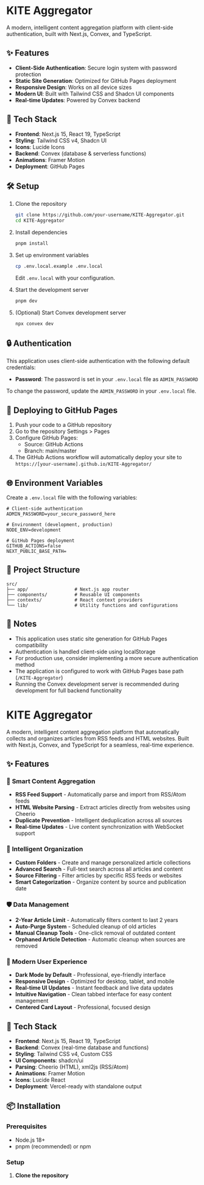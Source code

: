 # KITE Aggregator

A modern, intelligent content aggregation platform with client-side authentication, built with Next.js, Convex, and TypeScript.

## ✨ Features

- **Client-Side Authentication**: Secure login system with password protection
- **Static Site Generation**: Optimized for GitHub Pages deployment
- **Responsive Design**: Works on all device sizes
- **Modern UI**: Built with Tailwind CSS and Shadcn UI components
- **Real-time Updates**: Powered by Convex backend

## 🚀 Tech Stack

- **Frontend**: Next.js 15, React 19, TypeScript
- **Styling**: Tailwind CSS v4, Shadcn UI
- **Icons**: Lucide Icons
- **Backend**: Convex (database & serverless functions)
- **Animations**: Framer Motion
- **Deployment**: GitHub Pages

## 🛠️ Setup

1. Clone the repository
   ```bash
   git clone https://github.com/your-username/KITE-Aggregator.git
   cd KITE-Aggregator
   ```

2. Install dependencies
   ```bash
   pnpm install
   ```

3. Set up environment variables
   ```bash
   cp .env.local.example .env.local
   ```
   Edit `.env.local` with your configuration.

4. Start the development server
   ```bash
   pnpm dev
   ```

5. (Optional) Start Convex development server
   ```bash
   npx convex dev
   ```

## 🔒 Authentication

This application uses client-side authentication with the following default credentials:

- **Password**: The password is set in your `.env.local` file as `ADMIN_PASSWORD`

To change the password, update the `ADMIN_PASSWORD` in your `.env.local` file.

## 🚀 Deploying to GitHub Pages

1. Push your code to a GitHub repository
2. Go to the repository Settings > Pages
3. Configure GitHub Pages:
   - Source: GitHub Actions
   - Branch: main/master
4. The GitHub Actions workflow will automatically deploy your site to `https://[your-username].github.io/KITE-Aggregator/`

## 🌐 Environment Variables

Create a `.env.local` file with the following variables:

```env
# Client-side authentication
ADMIN_PASSWORD=your_secure_password_here

# Environment (development, production)
NODE_ENV=development

# GitHub Pages deployment
GITHUB_ACTIONS=false
NEXT_PUBLIC_BASE_PATH=
```

## 📂 Project Structure

```
src/
├── app/                 # Next.js app router
├── components/          # Reusable UI components
├── contexts/            # React context providers
└── lib/                 # Utility functions and configurations
```

## 📝 Notes

- This application uses static site generation for GitHub Pages compatibility
- Authentication is handled client-side using localStorage
- For production use, consider implementing a more secure authentication method
- The application is configured to work with GitHub Pages base path (`/KITE-Aggregator`)
- Running the Convex development server is recommended during development for full backend functionality

# KITE Aggregator

A modern, intelligent content aggregation platform that automatically collects and organizes articles from RSS feeds and HTML websites. Built with Next.js, Convex, and TypeScript for a seamless, real-time experience.

## ✨ Features

### 🔄 **Smart Content Aggregation**
- **RSS Feed Support** - Automatically parse and import from RSS/Atom feeds
- **HTML Website Parsing** - Extract articles directly from websites using Cheerio
- **Duplicate Prevention** - Intelligent deduplication across all sources
- **Real-time Updates** - Live content synchronization with WebSocket support

### 📁 **Intelligent Organization**
- **Custom Folders** - Create and manage personalized article collections
- **Advanced Search** - Full-text search across all articles and content
- **Source Filtering** - Filter articles by specific RSS feeds or websites
- **Smart Categorization** - Organize content by source and publication date

### 🛡️ **Data Management**
- **2-Year Article Limit** - Automatically filters content to last 2 years
- **Auto-Purge System** - Scheduled cleanup of old articles
- **Manual Cleanup Tools** - One-click removal of outdated content
- **Orphaned Article Detection** - Automatic cleanup when sources are removed

### 🎨 **Modern User Experience**
- **Dark Mode by Default** - Professional, eye-friendly interface
- **Responsive Design** - Optimized for desktop, tablet, and mobile
- **Real-time UI Updates** - Instant feedback and live data updates
- **Intuitive Navigation** - Clean tabbed interface for easy content management
- **Centered Card Layout** - Professional, focused design

## 🚀 Tech Stack

- **Frontend**: Next.js 15, React 19, TypeScript
- **Backend**: Convex (real-time database and functions)
- **Styling**: Tailwind CSS v4, Custom CSS
- **UI Components**: shadcn/ui
- **Parsing**: Cheerio (HTML), xml2js (RSS/Atom)
- **Animations**: Framer Motion
- **Icons**: Lucide React
- **Deployment**: Vercel-ready with standalone output

## 📦 Installation

### Prerequisites
- Node.js 18+ 
- pnpm (recommended) or npm

### Setup

1. **Clone the repository**